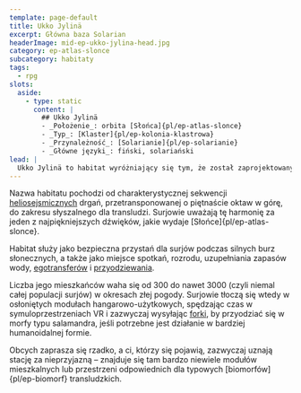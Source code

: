 ```yaml
---
template: page-default
title: Ukko Jylinä
excerpt: Główna baza Solarian
headerImage: mid-ep-ukko-jylina-head.jpg
category: ep-atlas-slonce
subcategory: habitaty
tags: 
  - rpg
slots:
  aside:
    - type: static
      content: |
        ## Ukko Jylinä
        - _Położenie_: orbita [Słońca]{pl/ep-atlas-slonce}
        - _Typ_: [Klaster]{pl/ep-kolonia-klastrowa}
        - _Przynależność_: [Solarianie]{pl/ep-solarianie}
        - _Główne języki_: fiński, solariański
lead: |
  Ukko Jylinä to habitat wyróżniający się tym, że został zaprojektowany przez i dla [Solarian]{pl/ep-solarianie}, którzy uważają się za miejscowych mieszkańców korony słonecznej – a nie przedstawicieli odległych mocarstw. 
---
```

Nazwa habitatu pochodzi od charakterystycznej sekwencji [heliosejsmicznych](https://pl.wikipedia.org/wiki/Heliosejsmologia) drgań, przetransponowanej o piętnaście oktaw w górę, do zakresu słyszalnego dla transludzi. Surjowie uważają tę harmonię za jeden z najpiękniejszych dźwięków, jakie wydaje [Słońce]{pl/ep-atlas-slonce}. 

Habitat służy jako bezpieczna przystań dla surjów podczas silnych burz słonecznych, a także jako miejsce spotkań, rozrodu, uzupełniania zapasów wody, [egotransferów](#) i [przyodziewania](#). 

Liczba jego mieszkańców waha się od 300 do nawet 3000 (czyli niemal całej populacji surjów) w okresach złej pogody. Surjowie tłoczą się wtedy w osłoniętych modułach hangarowo-użytkowych, spędzając czas w symuloprzestrzeniach VR i zazwyczaj wysyłając [forki](#), by przyodziać się w morfy typu salamandra, jeśli potrzebne jest działanie w bardziej humanoidalnej formie.

Obcych zaprasza się rzadko, a ci, którzy się pojawią, zazwyczaj uznają stację za nieprzyjazną – znajduje się tam bardzo niewiele modułów mieszkalnych lub przestrzeni odpowiednich dla typowych [biomorfów]{pl/ep-biomorf} transludzkich.
